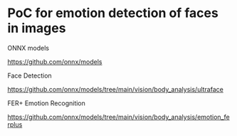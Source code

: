 PoC for emotion detection of faces in images
============================================

ONNX models

https://github.com/onnx/models

Face Detection

https://github.com/onnx/models/tree/main/vision/body_analysis/ultraface

FER+ Emotion Recognition

https://github.com/onnx/models/tree/main/vision/body_analysis/emotion_ferplus